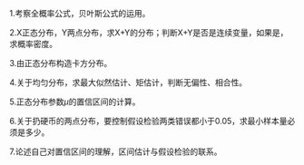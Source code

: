 1.考察全概率公式，贝叶斯公式的运用。
 ​

 2.X正态分布，Y两点分布，求X+Y的分布；判断X+Y是否是连续变量，如果是，求概率密度。
 ​

 3.由正态分布构造卡方分布。
 ​

 4.关于均匀分布，求最大似然估计、矩估计，判断无偏性、相合性。
 ​

 5.正态分布参数$\mu$的置信区间的计算。
 ​

 6.关于扔硬币的两点分布，要控制假设检验两类错误都小于0.05，求最小样本量必须是多少。
 ​

 7.论述自己对置信区间的理解，区间估计与假设检验的联系。
 